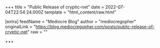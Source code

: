 
+++
title = "Public Release of cryptic-net"
date = 2022-07-04T22:54:24.000Z
template = "html_content/raw.html"

[extra]
feedName = "Mediocre Blog"
author = "mediocregopher"
originalLink = "https://blog.mediocregopher.com/posts/public-release-of-cryptic-net"
raw = ""

+++

